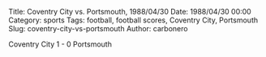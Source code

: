 Title: Coventry City vs. Portsmouth, 1988/04/30
Date: 1988/04/30 00:00
Category: sports
Tags: football, football scores, Coventry City, Portsmouth
Slug: coventry-city-vs-portsmouth
Author: carbonero


Coventry City 1 - 0 Portsmouth
